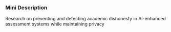 ### Mini Description

Research on preventing and detecting academic dishonesty in AI-enhanced assessment systems while maintaining privacy
